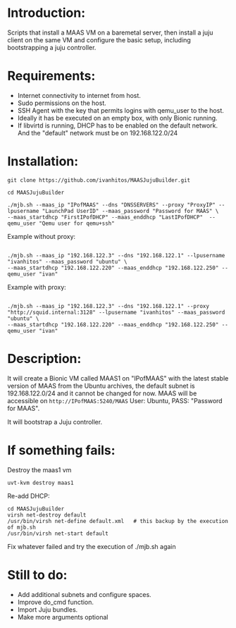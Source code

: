 # Introduction:

Scripts that install a MAAS VM on a baremetal server, then install a juju client on the same VM and configure the basic setup, including bootstrapping a juju controller.


# Requirements:

- Internet connectivity to internet from host.
- Sudo permissions on the host.
- SSH Agent with the key that permits logins with qemu_user to the host.
- Ideally it has be executed on an empty box, with only Bionic running.
- If libvirtd is running, DHCP has to be enabled on the default network. And the "default" network must be on 192.168.122.0/24

# Installation:

```
git clone https://github.com/ivanhitos/MAASJujuBuilder.git

cd MAASJujuBuilder

./mjb.sh --maas_ip "IPofMAAS" --dns "DNSSERVERS" --proxy "ProxyIP" --lpusername "LaunchPad UserID" --maas_password "Password for MAAS" \
--maas_startdhcp "FirstIPofDHCP" --maas_enddhcp "LastIPofDHCP"  --qemu_user "Qemu user for qemu+ssh"
```

Example without proxy:
```

./mjb.sh --maas_ip "192.168.122.3" --dns "192.168.122.1" --lpusername "ivanhitos" --maas_password "ubuntu" \
--maas_startdhcp "192.168.122.220" --maas_enddhcp "192.168.122.250" --qemu_user "ivan"
```

Example with proxy:
```

./mjb.sh --maas_ip "192.168.122.3" --dns "192.168.122.1" --proxy "http://squid.internal:3128" --lpusername "ivanhitos" --maas_password "ubuntu" \
--maas_startdhcp "192.168.122.220" --maas_enddhcp "192.168.122.250" --qemu_user "ivan"
```

# Description:

It will create a Bionic VM called MAAS1 on "IPofMAAS" with the latest stable version of MAAS from the Ubuntu archives, the default subnet is 192.168.122.0/24 and it cannot be changed for now. MAAS will be accessible on `http://IPofMAAS:5240/MAAS` User: Ubuntu, PASS: "Password for MAAS". 

It will bootstrap a Juju controller.

# If something fails:
Destroy the maas1 vm
```
uvt-kvm destroy maas1
```

Re-add DHCP:
```
cd MAASJujuBuilder
virsh net-destroy default
/usr/bin/virsh net-define default.xml   # this backup by the execution of mjb.sh
/usr/bin/virsh net-start default
```

Fix whatever failed and try the execution of ./mjb.sh again



# Still to do:
- Add additional subnets and configure spaces.
- Improve do_cmd function.
- Import Juju bundles.
- Make more arguments optional
